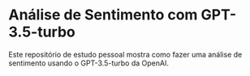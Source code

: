 # Análise de Sentimento com GPT-3.5-turbo

Este repositório de estudo pessoal mostra como fazer uma análise de sentimento usando o GPT-3.5-turbo da OpenAI.

